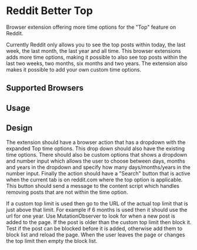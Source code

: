 # Reddit Better Top
Browser extension offering more time options for the "Top" feature on Reddit. 

Currently Reddit only allows you to see the top posts within today, the last week, the last month, the last year and all time. This browser extensions adds more time options, making it possible to also see top posts within the last two weeks, two months, six months and two years. The extension also makes it possible to add your own custom time options.

## Supported Browsers

## Usage

## Design
The extension should have a browser action that has a dropdown with the expanded Top time options. This drop down should also have the existing time options. There should also be custom options that shows a dropdown and number input which allows the user to choose between days, months and years in the dropdown and specify how many days/months/years in the number input. Finally the action should have a "Search" button that is active when the current tab is on reddit.com where the top option is applicable. This button should send a message to the content script which handles removing posts that are not within the time option.

If a custom top limit is used then go to the URL of the actual top limit that is just above that limit. For example if 6 months is used then it should use the url for one year. Use MutationObserver to look for when a new post is added to the page. If the post is older than the custom top limit then block it. Test if the post can be blocked before it is added, otherwise add them to block list and reload the page. When the user leaves the page or changes the top limit then empty the block list.
